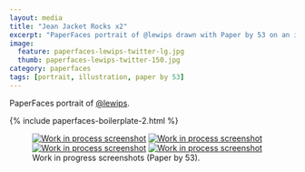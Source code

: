 ```yaml
---
layout: media
title: "Jean Jacket Rocks x2"
excerpt: "PaperFaces portrait of @lewips drawn with Paper by 53 on an iPad."
image: 
  feature: paperfaces-lewips-twitter-lg.jpg
  thumb: paperfaces-lewips-twitter-150.jpg
category: paperfaces
tags: [portrait, illustration, paper by 53]
---
```


PaperFaces portrait of <a href="http://twitter.com/lewips">@lewips</a>.

{% include paperfaces-boilerplate-2.html %}

<figure class="half">
	<a href="{{ site.url }}/images/paperfaces-lewips-process-1-lg.jpg"><img src="{{ site.url }}/images/paperfaces-lewips-process-1-600.jpg" alt="Work in process screenshot"></a>
	<a href="{{ site.url }}/images/paperfaces-lewips-process-2-lg.jpg"><img src="{{ site.url }}/images/paperfaces-lewips-process-2-600.jpg" alt="Work in process screenshot"></a>
	<a href="{{ site.url }}/images/paperfaces-lewips-process-3-lg.jpg"><img src="{{ site.url }}/images/paperfaces-lewips-process-3-600.jpg" alt="Work in process screenshot"></a>
	<a href="{{ site.url }}/images/paperfaces-lewips-process-4-lg.jpg"><img src="{{ site.url }}/images/paperfaces-lewips-process-4-600.jpg" alt="Work in process screenshot"></a>
	<figcaption>Work in progress screenshots (Paper by 53).</figcaption>
</figure>